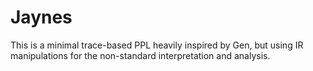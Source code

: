# Jaynes

This is a minimal trace-based PPL heavily inspired by Gen, but using IR manipulations for the non-standard interpretation and analysis.
